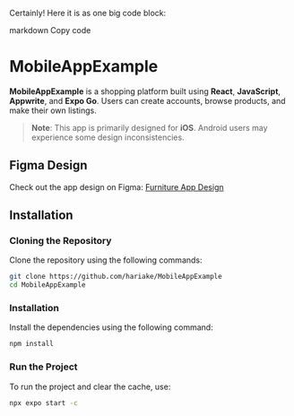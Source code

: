 
Certainly! Here it is as one big code block:

markdown
Copy code
# MobileAppExample

**MobileAppExample** is a shopping platform built using **React**, **JavaScript**, **Appwrite**, and **Expo Go**. Users can create accounts, browse products, and make their own listings.

> **Note**: This app is primarily designed for **iOS**. Android users may experience some design inconsistencies.

## Figma Design
Check out the app design on Figma: [Furniture App Design](https://www.figma.com/design/SQiUP6PMH4IKGV7O7lSPmE/furniture-app)

## Installation

### Cloning the Repository
Clone the repository using the following commands:
```bash
git clone https://github.com/hariake/MobileAppExample
cd MobileAppExample
```
### Installation
Install the dependencies using the following command:

```bash
npm install
```
### Run the Project
To run the project and clear the cache, use:
```bash
npx expo start -c
```
